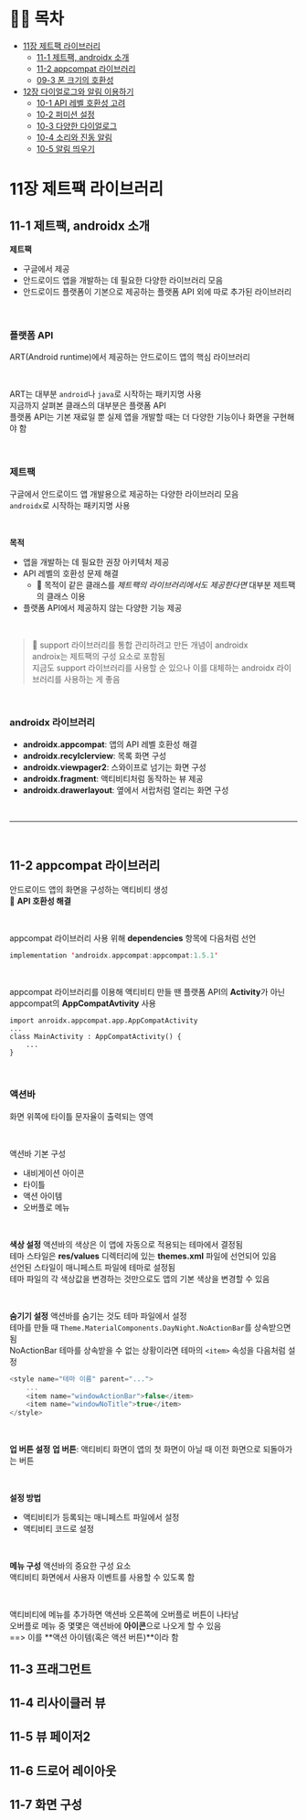 # 👩‍💻 목차
* [11장 제트팩 라이브러리](#11장-제트팩-라이브러리)
    - [11-1 제트팩, androidx 소개](#11-1-제트팩-androidx-소개)
    - [11-2 appcompat 라이브러리](#11-2-appcompat-라이브러리)
    - [09-3 폰 크기의 호환성](#09-3-폰-크기의-호환성)
* [12장 다이얼로그와 알림 이용하기](#10장-다이얼로그와-알림-이용하기)
    - [10-1 API 레벨 호환성 고려](#10-1-api-레벨-호환성-고려)
    - [10-2 퍼미션 설정](#10-2-퍼미션-설정)
    - [10-3 다양한 다이얼로그](#10-3-다양한-다이얼로그)
    - [10-4 소리와 진동 알림](#10-4-소리와-진동-알림)
    - [10-5 알림 띄우기](#10-5-알림-띄우기)

# 11장 제트팩 라이브러리
## 11-1 제트팩, androidx 소개
**제트팩**
- 구글에서 제공
- 안드로이드 앱을 개발하는 데 필요한 다양한 라이브러리 모음
- 안드로이드 플랫폼이 기본으로 제공하는 플랫폼 API 외에 따로 추가된 라이브러리

<br>

### 플랫폼 API
ART(Android runtime)에서 제공하는 안드로이드 앱의 핵심 라이브러리

<br>

ART는 대부분 `android`나 `java`로 시작하는 패키지명 사용   
지금까지 살펴본 클래스의 대부분은 플랫폼 API   
플랫폼 API는 기본 재료일 뿐 실제 앱을 개발할 때는 더 다양한 기능이나 화면을 구현해야 함

<br>

### 제트팩
구글에서 안드로이드 앱 개발용으로 제공하는 다양한 라이브러리 모음   
`androidx`로 시작하는 패키지명 사용

<br>

**목적**
- 앱을 개발하는 데 필요한 권장 아키텍처 제공
- API 레벨의 호환성 문제 해결
    + 📌 목적이 같은 클래스를 *제트팩의 라이브러리에서도 제공한다면* 대부분 제트팩의 클래스 이용
- 플랫폼 API에서 제공하지 않는 다양한 기능 제공

<br>

> 📝 support 라이브러리를 통합 관리하려고 만든 개념이 androidx   
> androix는 제트팩의 구성 요소로 포함됨   
> 지금도 support 라이브러리를 사용할 순 있으나 이를 대체하는 androidx 라이브러리를 사용하는 게 좋음

<br>

### androidx 라이브러리
- **androidx.appcompat**: 앱의 API 레벨 호환성 해결
- **androidx.recylclerview**: 목록 화면 구성
- **androidx.viewpager2**: 스와이프로 넘기는 화면 구성
- **androidx.fragment**: 액티비티처럼 동작하는 뷰 제공
- **androidx.drawerlayout**: 옆에서 서랍처럼 열리는 화면 구성

<br>
<hr/>
<br>

## 11-2 appcompat 라이브러리
안드로이드 앱의 화면을 구성하는 액티비티 생성   
📌 **API 호환성 해결**

<br>

appcompat 라이브러리 사용 위해 **dependencies** 항목에 다음처럼 선언
``` kotlin
implementation 'androidx.appcompat:appcompat:1.5.1'
```

<br>

appcompat 라이브러리를 이용해 액티비티 만들 땐 플랫폼 API의 **Activity**가 아닌 appcompat의 **AppCompatAvtivity** 사용
``` kotlint
import anroidx.appcompat.app.AppCompatActivity
...
class MainActivity : AppCompatActivity() {
    ...
}
```

<br>

### 액션바
화면 위쪽에 타이틀 문자율이 출력되는 영역

<br>

액션바 기본 구성
- 내비게이션 아이콘
- 타이틀
- 액션 아이템
- 오버플로 메뉴

<br>

**색상 설정**
액션바의 색상은 이 앱에 자동으로 적용되는 테마에서 결정됨   
테마 스타일은 **res/values** 디렉터리에 있는 **themes.xml** 파일에 선언되어 있음   
선언된 스타일이 매니페스트 파일에 테마로 설정됨   
테마 파일의 각 색상값을 변경하는 것만으로도 앱의 기본 색상을 변경할 수 있음

<br>

**숨기기 설정**
액션바를 숨기는 것도 테마 파일에서 설정   
테마를 만들 때 `Theme.MaterialComponents.DayNight.NoActionBar`를 상속받으면 됨   
NoActionBar 테마를 상속받을 수 없는 상황이라면 테마의 `<item>` 속성을 다음처럼 설정
``` kotlin
<style name="테마 이름" parent="...">
    ...
    <item name="windowActionBar">false</item>
    <item name="windowNoTitle">true</item>
</style>
```

<br>

**업 버튼 설정**
**업 버튼**: 액티비티 화면이 앱의 첫 화면이 아닐 때 이전 화면으로 되돌아가는 버튼

<br>

**설정 방법**
- 액티비티가 등록되는 매니페스트 파일에서 설정
- 액티비티 코드로 설정

<br>

**메뉴 구성**
액션바의 중요한 구성 요소   
액티비티 화면에서 사용자 이벤트를 사용할 수 있도록 함   

<br>

액티비티에 메뉴를 추가하면 액션바 오른쪽에 오버플로 버튼이 나타남   
오버플로 메뉴 중 몇몇은 액션바에 **아이콘**으로 나오게 할 수 있음   
==> 이를 **액션 아이템(혹은 액션 버튼)**이라 함

## 11-3 프래그먼트
## 11-4 리사이클러 뷰
## 11-5 뷰 페이저2
## 11-6 드로어 레이아웃
## 11-7 화면 구성